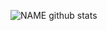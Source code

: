 ![NAME github stats](https://github-readme-stats.vercel.app/apiusername=ALittlemoron&show_icons=true&theme=radical)
